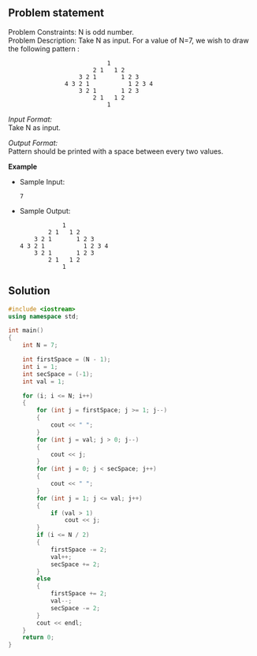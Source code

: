 ## Problem statement

Problem Constraints: N is odd number. <br>
Problem Description: Take N as input. For a value of N=7, we wish to draw the following pattern :
          
                                1 
                            2 1   1 2 
                        3 2 1       1 2 3 
                    4 3 2 1           1 2 3 4 
                        3 2 1       1 2 3 
                            2 1   1 2 
                                1 
<i>Input Format:</i> <br> Take N as input.

<i>Output Format:</i> <br>Pattern should be printed with a space between every two values.

<b>Example</b> <br>
- Sample Input: 
 
      7
- Sample Output: 

                  1 
              2 1   1 2 
          3 2 1       1 2 3 
      4 3 2 1           1 2 3 4 
          3 2 1       1 2 3 
              2 1   1 2 
                  1 
      
      
## Solution

```cpp
#include <iostream>
using namespace std;

int main()
{
    int N = 7;

    int firstSpace = (N - 1);
    int i = 1;
    int secSpace = (-1);
    int val = 1;

    for (i; i <= N; i++)
    {
        for (int j = firstSpace; j >= 1; j--)
        {
            cout << " ";
        }
        for (int j = val; j > 0; j--)
        {
            cout << j;
        }
        for (int j = 0; j < secSpace; j++)
        {
            cout << " ";
        }
        for (int j = 1; j <= val; j++)
        {
            if (val > 1)
                cout << j;
        }
        if (i <= N / 2)
        {
            firstSpace -= 2;
            val++;
            secSpace += 2;
        }
        else
        {
            firstSpace += 2;
            val--;
            secSpace -= 2;
        }
        cout << endl;
    }
    return 0;
}
```
